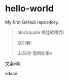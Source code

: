 # hello-world
My first GitHub repository.
> blockquote 福娃欸哦弄i
> 
> 法尔我I
> 
> 山东i你
> 饿啊如果v
> 
文案v啊

vdsav
